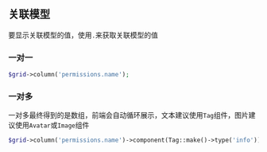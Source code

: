 ## 关联模型


要显示关联模型的值，使用`.`来获取关联模型的值
### 一对一
```php
$grid->column('permissions.name');
```
### 一对多
一对多最终得到的是数组，前端会自动循环展示，文本建议使用`Tag`组件，图片建议使用`Avatar`或`Image`组件
```php
$grid->column('permissions.name')->component(Tag::make()->type('info'));
```